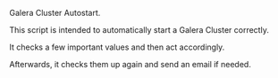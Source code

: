 Galera Cluster Autostart.

This script is intended to automatically start a Galera Cluster correctly.

It checks a few important values and then act accordingly.

Afterwards, it checks them up again and send an email if needed.
